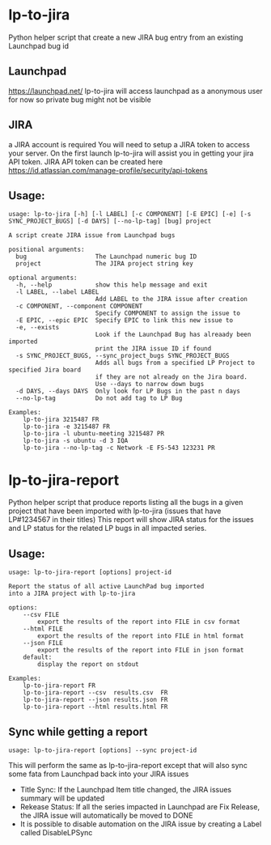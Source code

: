 # lp-to-jira
Python helper script that create a new JIRA bug entry from an existing Launchpad bug id

## Launchpad
https://launchpad.net/
lp-to-jira will access launchpad as a anonymous user for now so private bug might not be visible

## JIRA
a JIRA account is required You will need to setup a JIRA token to access your server.
On the first launch lp-to-jira will assist you in getting your jira API token.
JIRA API token can be created here https://id.atlassian.com/manage-profile/security/api-tokens

## Usage:
```
usage: lp-to-jira [-h] [-l LABEL] [-c COMPONENT] [-E EPIC] [-e] [-s SYNC_PROJECT_BUGS] [-d DAYS] [--no-lp-tag] [bug] project

A script create JIRA issue from Launchpad bugs

positional arguments:
  bug                   The Launchpad numeric bug ID
  project               The JIRA project string key

optional arguments:
  -h, --help            show this help message and exit
  -l LABEL, --label LABEL
                        Add LABEL to the JIRA issue after creation
  -c COMPONENT, --component COMPONENT
                        Specify COMPONENT to assign the issue to
  -E EPIC, --epic EPIC  Specify EPIC to link this new issue to
  -e, --exists
                        Look if the Launchpad Bug has alreaady been imported
                        print the JIRA issue ID if found
  -s SYNC_PROJECT_BUGS, --sync_project_bugs SYNC_PROJECT_BUGS
                        Adds all bugs from a specified LP Project to specified Jira board
                        if they are not already on the Jira board.
                        Use --days to narrow down bugs
  -d DAYS, --days DAYS  Only look for LP Bugs in the past n days
  --no-lp-tag           Do not add tag to LP Bug

Examples:
    lp-to-jira 3215487 FR
    lp-to-jira -e 3215487 FR
    lp-to-jira -l ubuntu-meeting 3215487 PR
    lp-to-jira -s ubuntu -d 3 IQA
    lp-to-jira --no-lp-tag -c Network -E FS-543 123231 PR
```

# lp-to-jira-report
Python helper script that produce reports listing all the bugs in a given project that have been imported with lp-to-jira
(issues that have LP#1234567 in their titles)
This report will show JIRA status for the issues and LP status for the related LP bugs in all impacted series.

## Usage:
```
usage: lp-to-jira-report [options] project-id

Report the status of all active LaunchPad bug imported
into a JIRA project with lp-to-jira

options:
    --csv FILE
        export the results of the report into FILE in csv format
    --html FILE
        export the results of the report into FILE in html format
    --json FILE
        export the results of the report into FILE in json format
    default:
        display the report on stdout

Examples:
    lp-to-jira-report FR
    lp-to-jira-report --csv  results.csv  FR
    lp-to-jira-report --json results.json FR
    lp-to-jira-report --html results.html FR
```

## Sync while getting a report
```
usage: lp-to-jira-report [options] --sync project-id
```

This will perform the same as lp-to-jira-report except that will also sync
some fata from Launchpad back into your JIRA issues

- Title Sync: If the Launchpad Item title changed, the JIRA issues summary will be updated
- Rekease Status: If all the series impacted in Launchpad are Fix Release, the JIRA issue will automatically be moved to DONE
- It is possible to disable automation on the JIRA issue by creating a Label called DisableLPSync